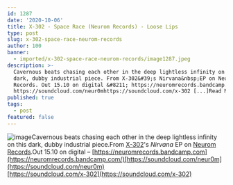 ```yaml
---
id: 1287
date: '2020-10-06'
title: X-302 - Space Race (Neurom Records) - Loose Lips
type: post
slug: x-302-space-race-neurom-records
author: 100
banner:
  - imported/x-302-space-race-neurom-records/image1287.jpeg
description: >-
  Cavernous beats chasing each other in the deep lightless infinity on this
  dark, dubby industrial piece. From X-302&#39;s Nirvana&nbsp;EP on Neurom
  Records. Out 15.10 on digital &#8211; https://neuromrecords.bandcamp.com
  https://soundcloud.com/neur0mhttps://soundcloud.com/x-302 [...]Read More...
published: true
tags:
  - post
featured: false
---
```

![image](../imported/x-302-space-race-neurom-records/image1287.jpeg)Cavernous beats chasing each other in the deep lightless infinity on this dark, dubby industrial piece.From [X-302](https://soundcloud.com/x-302)'s _Nirvana_ EP on [Neurom Records](https://neuromrecords.bandcamp.com/).Out 15.10 on digital – [https://neuromrecords.bandcamp.com](https://neuromrecords.bandcamp.com/)[https://soundcloud.com/neur0m](https://soundcloud.com/neur0m)  
[https://soundcloud.com/x-302](https://soundcloud.com/x-302)